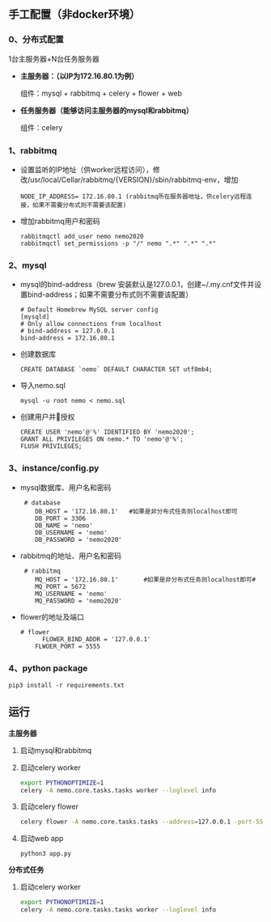 ## 手工配置（非docker环境）

### 0、分布式配置

1台主服务器+N台任务服务器

- **主服务器：（以IP为172.16.80.1为例）**

  组件：mysql + rabbitmq + celery + flower + web

- **任务服务器（能够访问主服务器的mysql和rabbitmq）**

  组件：celery

### **1、rabbitmq**

- 设置监听的IP地址（供worker远程访问），修改/usr/local/Cellar/rabbitmq/{VERSION}/sbin/rabbitmq-env，增加

  ```
  NODE_IP_ADDRESS= 172.16.80.1 (rabbitmq所在服务器地址，供celery远程连接，如果不需要分布式则不需要该配置)
  ```

- 增加rabbitmq用户和密码

  ```
  rabbitmqctl add_user nemo nemo2020
  rabbitmqctl set_permissions -p "/" nemo ".*" ".*" ".*"
  ```

### **2、mysql**

- mysql的bind-address（brew 安装默认是127.0.0.1，创建~/.my.cnf文件并设置bind-address；如果不需要分布式则不需要该配置）

  ```
  # Default Homebrew MySQL server config
  [mysqld]
  # Only allow connections from localhost
  # bind-address = 127.0.0.1
  bind-address = 172.16.80.1
  ```


- 创建数据库

  ```
  CREATE DATABASE `nemo` DEFAULT CHARACTER SET utf8mb4;
  ```

- 导入nemo.sql

  ```
  mysql -u root nemo < nemo.sql
  ```

- 创建用户并授权

  ```
  CREATE USER 'nemo'@'%' IDENTIFIED BY 'nemo2020';
  GRANT ALL PRIVILEGES ON nemo.* TO 'nemo'@'%';
  FLUSH PRIVILEGES;
  ```

### 3、instance/config.py

- mysql数据库、用户名和密码

  ```
   # database
      DB_HOST = '172.16.80.1'	#如果是非分布式任务则localhost即可
      DB_PORT = 3306
      DB_NAME = 'nemo'
      DB_USERNAME = 'nemo'
      DB_PASSWORD = 'nemo2020'
  ```

- rabbitmq的地址、用户名和密码

  ```
   # rabbitmq
      MQ_HOST = '172.16.80.1'		#如果是非分布式任务则localhost即可#
      MQ_PORT = 5672
      MQ_USERNAME = 'nemo'
      MQ_PASSWORD = 'nemo2020'
  ```

- flower的地址及端口

  ```
  # flower
   		FLOWER_BIND_ADDR = '127.0.0.1'
      FLWOER_PORT = 5555
  ```

### 4、python package

  ```
pip3 install -r requirements.txt
  ```



## 运行

**主服务器**

1. 启动mysql和rabbitmq

2. 启动celery worker

   ```bash
   export PYTHONOPTIMIZE=1
   celery -A nemo.core.tasks.tasks worker --loglevel info
   ```

3. 启动celery flower

   ```bash
   celery flower -A nemo.core.tasks.tasks --address=127.0.0.1 -port-5555
   ```

4. 启动web app

   ```
   python3 app.py
   ```

**分布式任务**

1. 启动celery worker

   ```bash
   export PYTHONOPTIMIZE=1
   celery -A nemo.core.tasks.tasks worker --loglevel info
   ```

